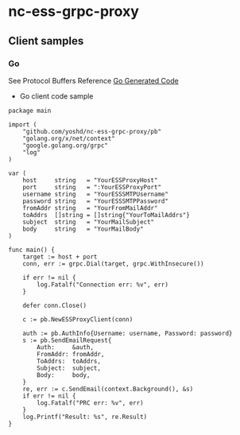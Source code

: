 # nc-ess-grpc-proxy

## Client samples

### Go

See Protocol Buffers Reference [Go Generated Code](https://developers.google.com/protocol-buffers/docs/reference/go-generated)

* Go client code sample

```
package main

import (
	"github.com/yoshd/nc-ess-grpc-proxy/pb"
	"golang.org/x/net/context"
	"google.golang.org/grpc"
	"log"
)

var (
	host     string   = "YourESSProxyHost"
	port     string   = ":YourESSProxyPort"
	username string   = "YourESSSMTPUsername"
	password string   = "YourESSSMTPPassword"
	fromAddr string   = "YourFromMailAddr"
	toAddrs  []string = []string{"YourToMailAddrs"}
	subject  string   = "YourMailSubject"
	body     string   = "YourMailBody"
)

func main() {
	target := host + port
	conn, err := grpc.Dial(target, grpc.WithInsecure())

	if err != nil {
		log.Fatalf("Connection err: %v", err)
	}

	defer conn.Close()

	c := pb.NewESSProxyClient(conn)

	auth := pb.AuthInfo{Username: username, Password: password}
	s := pb.SendEmailRequest{
		Auth:     &auth,
		FromAddr: fromAddr,
		ToAddrs:  toAddrs,
		Subject:  subject,
		Body:     body,
	}
	re, err := c.SendEmail(context.Background(), &s)
	if err != nil {
		log.Fatalf("PRC err: %v", err)
	}
	log.Printf("Result: %s", re.Result)
}

```
